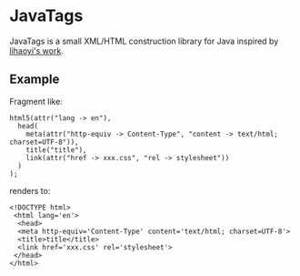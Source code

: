# JavaTags

JavaTags is a small XML/HTML construction library for Java inspired by [lihaoyi's work](https://github.com/lihaoyi/scalatags). 

## Example

Fragment like:

    html5(attr("lang -> en"),
      head(
        meta(attr("http-equiv -> Content-Type", "content -> text/html; charset=UTF-8")),
        title("title"),
        link(attr("href -> xxx.css", "rel -> stylesheet"))
      )
    );
    
renders to:

    <!DOCTYPE html>
     <html lang='en'>
      <head>
      <meta http-equiv='Content-Type' content='text/html; charset=UTF-8'>
      <title>title</title>
      <link href='xxx.css' rel='stylesheet'>
     </head>
    </html>
